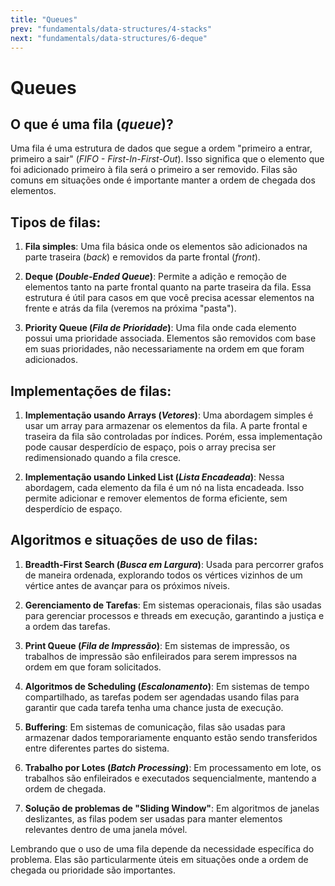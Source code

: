 ```yaml
---
title: "Queues"
prev: "fundamentals/data-structures/4-stacks"
next: "fundamentals/data-structures/6-deque"
---
```


# Queues

## O que é uma fila (_queue_)?

Uma fila é uma estrutura de dados que segue a ordem "primeiro a entrar, primeiro a sair" (_FIFO - First-In-First-Out_). Isso significa que o elemento que foi adicionado primeiro à fila será o primeiro a ser removido. Filas são comuns em situações onde é importante manter a ordem de chegada dos elementos.

## Tipos de filas:

1. **Fila simples**: Uma fila básica onde os elementos são adicionados na parte traseira (_back_) e removidos da parte frontal (_front_).

2. **Deque (_Double-Ended Queue_)**: Permite a adição e remoção de elementos tanto na parte frontal quanto na parte traseira da fila. Essa estrutura é útil para casos em que você precisa acessar elementos na frente e atrás da fila (veremos na próxima "pasta").

3. **Priority Queue (_Fila de Prioridade_)**: Uma fila onde cada elemento possui uma prioridade associada. Elementos são removidos com base em suas prioridades, não necessariamente na ordem em que foram adicionados.

## Implementações de filas:

1. **Implementação usando Arrays (_Vetores_)**: Uma abordagem simples é usar um array para armazenar os elementos da fila. A parte frontal e traseira da fila são controladas por índices. Porém, essa implementação pode causar desperdício de espaço, pois o array precisa ser redimensionado quando a fila cresce.

2. **Implementação usando Linked List (_Lista Encadeada_)**: Nessa abordagem, cada elemento da fila é um nó na lista encadeada. Isso permite adicionar e remover elementos de forma eficiente, sem desperdício de espaço.

## Algoritmos e situações de uso de filas:

1. **Breadth-First Search (_Busca em Largura_)**: Usada para percorrer grafos de maneira ordenada, explorando todos os vértices vizinhos de um vértice antes de avançar para os próximos níveis.

2. **Gerenciamento de Tarefas**: Em sistemas operacionais, filas são usadas para gerenciar processos e threads em execução, garantindo a justiça e a ordem das tarefas.

3. **Print Queue (_Fila de Impressão_)**: Em sistemas de impressão, os trabalhos de impressão são enfileirados para serem impressos na ordem em que foram solicitados.

4. **Algoritmos de Scheduling (_Escalonamento_)**: Em sistemas de tempo compartilhado, as tarefas podem ser agendadas usando filas para garantir que cada tarefa tenha uma chance justa de execução.

5. **Buffering**: Em sistemas de comunicação, filas são usadas para armazenar dados temporariamente enquanto estão sendo transferidos entre diferentes partes do sistema.

6. **Trabalho por Lotes (_Batch Processing_)**: Em processamento em lote, os trabalhos são enfileirados e executados sequencialmente, mantendo a ordem de chegada.

7. **Solução de problemas de "Sliding Window"**: Em algoritmos de janelas deslizantes, as filas podem ser usadas para manter elementos relevantes dentro de uma janela móvel.

Lembrando que o uso de uma fila depende da necessidade específica do problema. Elas são particularmente úteis em situações onde a ordem de chegada ou prioridade são importantes.
